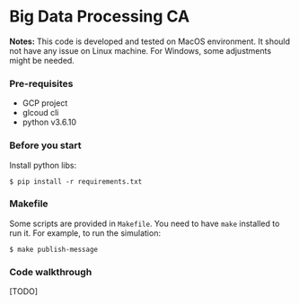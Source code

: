 # Big Data Processing CA

**Notes:** This code is developed and tested on MacOS environment. It should not have any issue on Linux machine. For Windows, some adjustments might be needed.

### Pre-requisites
- GCP project
- glcoud cli
- python v3.6.10

### Before you start

Install python libs:
```
$ pip install -r requirements.txt
```

### Makefile

Some scripts are provided in `Makefile`. You need to have `make` installed to run it. For example, to run the simulation:
```
$ make publish-message
```

### Code walkthrough

[TODO]